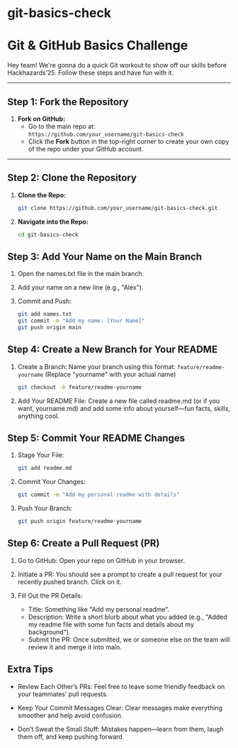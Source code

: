 # git-basics-check

# Git & GitHub Basics Challenge

Hey team! We're gonna do a quick Git workout to show off our skills before Hackhazards’25. Follow these steps and have fun with it.

---

## Step 1: Fork the Repository

1. **Fork on GitHub:**
   - Go to the main repo at:  
     `https://github.com/your_username/git-basics-check`
   - Click the **Fork** button in the top-right corner to create your own copy of the repo under your GitHub account.

---

## Step 2: Clone the Repository

1. **Clone the Repo:**

   ```bash
   git clone https://github.com/your_username/git-basics-check.git

2. **Navigate into the Repo:**

   ```bash
   cd git-basics-check

## **Step 3: Add Your Name on the Main Branch**
1. Open the names.txt file in the main branch.
2. Add your name on a new line (e.g., "Alex").
3. Commit and Push:

   ```bash
   git add names.txt
   git commit -m "Add my name: [Your Name]"
   git push origin main

## **Step 4: Create a New Branch for Your README**
1. Create a Branch:
    Name your branch using this format: `feature/readme-yourname`
    (Replace "yourname" with your actual name)

    ```bash
    git checkout -b feature/readme-yourname
    
2. Add Your README File:
  Create a new file called readme.md (or if you want, yourname.md) and add some info about yourself—fun facts, skills, anything cool.

## **Step 5: Commit Your README Changes**
1. Stage Your File:
    ```bash
    git add readme.md
2. Commit Your Changes:
    ```bash
    git commit -m "Add my personal readme with details"
3. Push Your Branch:
    ```bash
    git push origin feature/readme-yourname
    
## **Step 6: Create a Pull Request (PR)**
1. Go to GitHub:
   Open your repo on GitHub in your browser.

2. Initiate a PR:
   You should see a prompt to create a pull request for your recently pushed branch. Click on it.

3. Fill Out the PR Details:
   - Title: Something like "Add my personal readme".
   - Description: Write a short blurb about what you added (e.g., "Added my readme file with some fun facts and details about my background").
   - Submit the PR:
   Once submitted, we or someone else on the team will review it and merge it into main.


## Extra Tips
* Review Each Other’s PRs:
  Feel free to leave some friendly feedback on your teammates’ pull requests.

* Keep Your Commit Messages Clear:
  Clear messages make everything smoother and help avoid confusion.

* Don’t Sweat the Small Stuff:
  Mistakes happen—learn from them, laugh them off, and keep pushing forward
